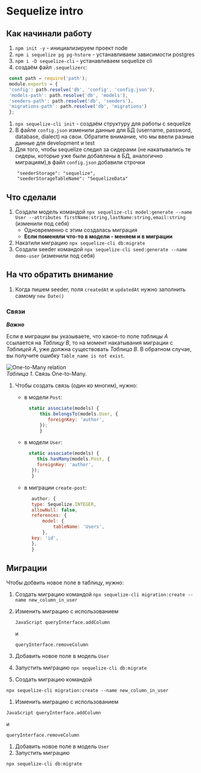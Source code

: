 # Sequelize intro

## Как начинали работу

1.  `npm init -y` - инициализируем проект node
1.  `npm i sequelize pg pg-hstore` - устанавливаем зависимости postgres
1.  `npm i -D sequelize-cli` - устанавливаем sequelize cli
1.  создаём файл `.sequelizerc`:

```Javascript
 const path = require('path');
 module.exports = {
 'config': path.resolve('db', 'config', 'config.json'),
 'models-path': path.resolve('db', 'models'),
 'seeders-path': path.resolve('db', 'seeders'),
 'migrations-path': path.resolve('db', 'migrations')
 };
```

1. `npx sequelize-cli init` - создаём структуру для работы с sequelize
1. В файле `config.json` изменили данные для БД (username, password, database, dialect) на свои. Обратите внимание, что мы ввели разные данные для development и test
1. Для того, чтобы sequelize следил за сидерами (не накатывались те сидеры, которые уже были добавлены в БД, аналогично миграциям),в файл `config.json` добавили строчки

```
    "seederStorage": "sequelize",
    "seederStorageTableName": "SequelizeData"
```

## Что сделали

1.  Создали модель командой `npx sequelize-cli model:generate --name User --attributes firstName:string,lastName:string,email:string` (изменили под себя)
    - Одновременно с этим создалась миграция
    - **Если поменяли что-то в модели - меняем и в миграции**
1.  Накатили миграцию `npx sequelize-cli db:migrate`
1.  Создали seeder командой `npx sequelize-cli seed:generate --name demo-user` (изменили под себя)

## На что обратить внимание

1.  Когда пишем seeder, поля `createdAt` и `updatedAt` нужно заполнить самому `new Date()`

### Связи

**_Важно_**

Если в миграции вы указываете, что какое-то поле _таблицы А_ ссылается на _Таблицу В_, то на момент накатывания миграции с _Таблицей А_, уже должна существовать _Таблица В_. В обратном случае, вы получите ошибку `Table_name is not exist`.

![One-to-Many relation](readme_assets/1.png)  
_Таблица 1_. Связь One-to-Many.

1.  Чтобы создать связь (один ко многим), нужно:

    - в модели `Post`:

    ```JavaScript
         static associate(models) {
             this.belongsTo(models.User, {
                foreignKey: 'author',
             });
             }
    ```

    - в модели `User`:

    ```JavaScript
         static associate(models) {
            this.hasMany(models.Post, {
            foreignKey: 'author',
          });
          }
    ```

    - в миграции `create-post`:

    ```JavaScript
          author: {
          type: Sequelize.INTEGER,
          allowNull: false,
          references: {
              model: {
                  tableName: 'Users',
              },
          key: 'id',
          },
          }
    ```

## Миграции

Чтобы добвить новое поле в таблицу, нужно:

1. Создать миграцию командой `npx sequelize-cli migration:create --name new_column_in_user`

1. Изменить миграцию с использованием

   `JavaScript queryInterface.addColumn `

   и

   `queryInterface.removeColumn`

1. Добавить новое поле в модель `User`
1. Запустить миграцию `npx sequelize-cli db:migrate`
1. Создать миграцию командой

`npx sequelize-cli migration:create --name new_column_in_user`

1.  Изменить миграцию с использованием

`JavaScript queryInterface.addColumn `

и

`queryInterface.removeColumn `

1.  Добавить новое поле в модель `User`
1.  Запустить миграцию

`npx sequelize-cli db:migrate`



